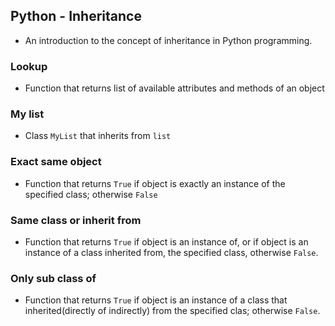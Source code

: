 ## Python - Inheritance
* An introduction to the concept of inheritance in Python programming.
### Lookup
* Function that returns list of available attributes and methods of an object
### My list
* Class `MyList` that inherits from `list`
### Exact same object
* Function that returns `True` if object is exactly an instance of the specified class; otherwise `False`
### Same class or inherit from
* Function that returns `True` if object is an instance of, or if object is an instance of a class inherited from, the specified class, otherwise `False`.
### Only sub class of
* Function that returns `True` if object is an instance of a class that inherited(directly of indirectly) from the specified clas; otherwise `False`.
